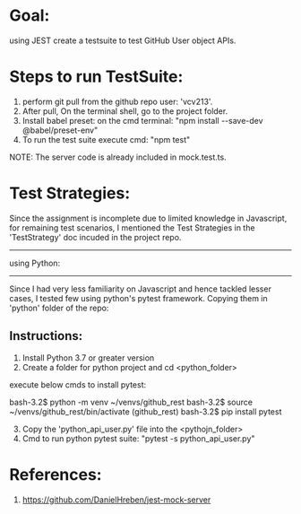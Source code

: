 
Goal:
=====
using JEST create a testsuite to test GitHub User object APIs.

Steps to run TestSuite:
========================
1) perform git pull from the github repo user: 'vcv213'. 
2) After pull, On the terminal shell, go to the project folder.
3) Install babel preset:
on the cmd terminal: "npm install --save-dev @babel/preset-env"
4) To run the test suite execute cmd: 
"npm test"

NOTE: The server code is already included in mock.test.ts.

Test Strategies:
================
Since the assignment is incomplete due to limited knowledge in Javascript, for remaining test scenarios,
I mentioned the Test Strategies in the 'TestStrategy' doc incuded in the project repo.


**************
using Python:
***************

Since I had very less familiarity on Javascript and hence tackled lesser cases, I tested few using python's pytest framework.
Copying them in 'python' folder of the repo:

Instructions:
-------------
1) Install Python 3.7 or greater version
2) Create a folder for python project and cd <python_folder>

execute below cmds to install pytest:

bash-3.2$ python -m venv ~/venvs/github_rest
bash-3.2$ source ~/venvs/github_rest/bin/activate
(github_rest) bash-3.2$ pip install pytest

3) Copy the 'python_api_user.py' file into the <pythojn_folder>
4) Cmd to run python pytest suite: "pytest -s python_api_user.py"



References:
===========
1) https://github.com/DanielHreben/jest-mock-server